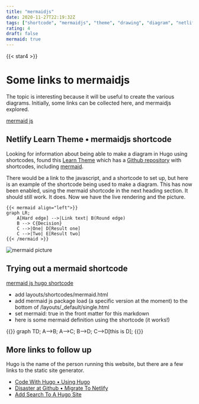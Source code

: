 ```yaml
---
title: "mermaidjs"
date: 2020-11-27T22:19:32Z
tags: ["shortcode", "mermaidjs", "theme", "drawing", "diagram", "netlify"]
rating: 4
draft: false
mermaid: true
---
```

{{< star4 >}}
# Some links to mermaidjs

The topic is interesting because it will be useful to create the various diagrams. Initially, some links can be collected here, and mermaidjs explored. 

[mermaid js](https://mermaid-js.github.io/mermaid/#/)

## Netlify Learn Theme &bull; mermaidjs shortcode

Looking for information about being able to make a diagram in Hugo using shortcodes, found this [Learn Theme](https://learn.netlify.app/en/) which has a [Github repository](https://github.com/matcornic/hugo-theme-learn) with shortcodes, including [mermaid](https://learn.netlify.app/en/shortcodes/mermaid/).

There would be a link to the javascript, and a shortcode to set up, but here is an example of the shortcode being used to make a diagram. This has now been enabled, using the mermaid shortcode in the next heading section. It should still work. It does. Now we have the live rendering and the picture.

```
{{< mermaid align="left">}}
graph LR;
    A[Hard edge] -->|Link text| B(Round edge)
    B --> C{Decision}
    C -->|One| D[Result one]
    C -->|Two| E[Result two]
{{< /mermaid >}}
```
![mermaid picture](../../img/mermaidjs.png)

## Trying out a mermaid shortcode

[mermaid js hugo shortcode](https://codewithhugo.com/mermaid-js-hugo-shortcode/)

* add layouts/shortcodes/mermaid.html
* add mermaid js package load (a specific version at the moment) to the bottom of /layouts/_default/single.html
* set mermaid: true in the front matter for this markdown
* here is some mermaid definition using the shortcode (it works!)

{{<mermaid>}}
graph TD;
  A-->B;
  A-->C;
  B-->D;
  C-->D[this is D];
{{</mermaid>}}

## More links to follow up

Hugo is the name of the person running this website, but there are a few links to the static site generator.

* [Code With Hugo &bull; Using Hugo](https://codewithhugo.com/switching-the-lights-on-hugo-vs-hugo-config-files/)
* [Disaster at Github &bull; Migrate To Netlify](https://codewithhugo.com/a-tiny-case-study-about-migrating-to-netlify-when-disaster-strikes-at-github-featuring-cloudflare/)
* [Add Search To A Hugo Site](https://codewithhugo.com/hugo-lunrjs-search-index/)